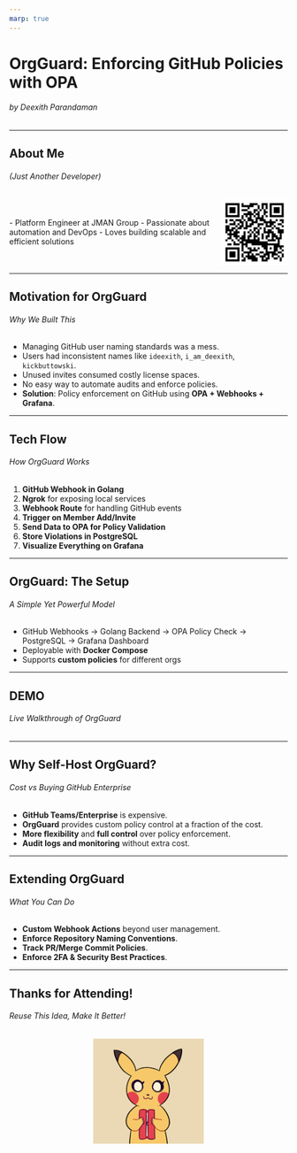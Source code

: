 ```yaml
---
marp: true
---
```

<!-- _class: top -->

# OrgGuard: Enforcing GitHub Policies with OPA
###### by Deexith Parandaman
---

## About Me
###### (Just Another Developer)

<div style="display: flex; align-items: center; gap: 20px;">
  <div>
    - Platform Engineer at JMAN Group  
    - Passionate about automation and DevOps  
    - Loves building scalable and efficient solutions
  </div>
  <img src="https://raw.githubusercontent.com/deexithparand/cli-slides/main/qr-code.png" style="height:auto; max-width: 120px;">
</div>

---

## Motivation for OrgGuard
###### Why We Built This
- Managing GitHub user naming standards was a mess.
- Users had inconsistent names like `ideexith`, `i_am_deexith`, `kickbuttowski`.
- Unused invites consumed costly license spaces.
- No easy way to automate audits and enforce policies.
- **Solution**: Policy enforcement on GitHub using **OPA + Webhooks + Grafana**.

---

## Tech Flow
###### How OrgGuard Works
1. **GitHub Webhook in Golang**
2. **Ngrok** for exposing local services
3. **Webhook Route** for handling GitHub events
4. **Trigger on Member Add/Invite**
5. **Send Data to OPA for Policy Validation**
6. **Store Violations in PostgreSQL**
7. **Visualize Everything on Grafana**

---

## OrgGuard: The Setup
###### A Simple Yet Powerful Model
- GitHub Webhooks → Golang Backend → OPA Policy Check → PostgreSQL → Grafana Dashboard
- Deployable with **Docker Compose**
- Supports **custom policies** for different orgs

---
<!-- _class: title -->

## DEMO
###### Live Walkthrough of OrgGuard

---

## Why Self-Host OrgGuard?
###### Cost vs Buying GitHub Enterprise
- **GitHub Teams/Enterprise** is expensive.
- **OrgGuard** provides custom policy control at a fraction of the cost.
- **More flexibility** and **full control** over policy enforcement.
- **Audit logs and monitoring** without extra cost.

---

## Extending OrgGuard
###### What You Can Do
- **Custom Webhook Actions** beyond user management.
- **Enforce Repository Naming Conventions**.
- **Track PR/Merge Commit Policies**.
- **Enforce 2FA & Security Best Practices**.

---

## Thanks for Attending!
###### Reuse This Idea, Make It Better!

<div style="text-align: center;">
  <img src="https://raw.githubusercontent.com/deexithparand/cli-slides/main/thanks.gif" style="height:auto; max-width: 200px;">
</div>
